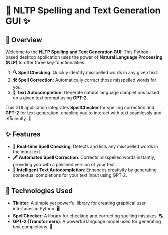 # 📝 **NLTP Spelling and Text Generation GUI** ✨

## 📌 Overview

Welcome to the **NLTP Spelling and Text Generation GUI**! This Python-based desktop application uses the power of **Natural Language Processing (NLP)** to offer three key functionalities:

1. **🔍 Spell Checking**: Quickly identify misspelled words in any given text.
2. **🛠️ Spell Correction**: Automatically correct those misspelled words for you.
3. **💬 Text Autocompletion**: Generate natural language completions based on a given text prompt using **GPT-2**.

This GUI application integrates **SpellChecker** for spelling correction and **GPT-2** for text generation, enabling you to interact with text seamlessly and efficiently. 🚀

## ✨ Features

- **🔡 Real-time Spell Checking**: Detects and lists any misspelled words in the input text.
- **🖋️ Automated Spell Correction**: Corrects misspelled words instantly, providing you with a polished version of your text.
- **📝 Intelligent Text Autocompletion**: Enhances creativity by generating contextual completions for your text input using GPT-2.

## 🔧 Technologies Used

- **Tkinter**: A simple yet powerful library for creating graphical user interfaces in Python. 🖥️
- **SpellChecker**: A library for checking and correcting spelling mistakes. 🔠
- **GPT-2 (Transformers)**: A powerful language model used for generating text completions. 🤖

